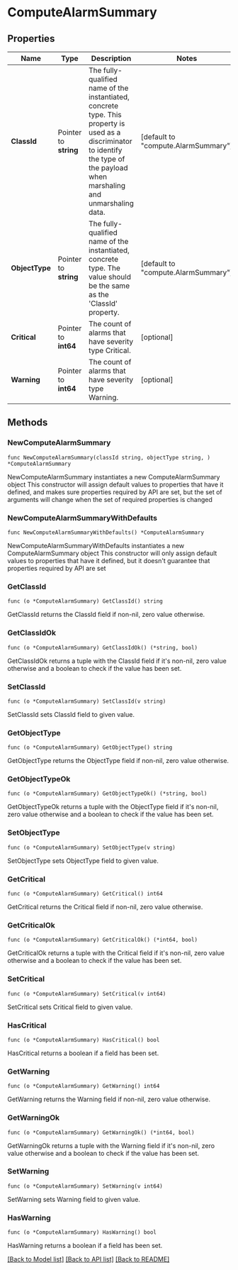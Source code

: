 # ComputeAlarmSummary

## Properties

Name | Type | Description | Notes
------------ | ------------- | ------------- | -------------
**ClassId** | Pointer to **string** | The fully-qualified name of the instantiated, concrete type. This property is used as a discriminator to identify the type of the payload when marshaling and unmarshaling data. | [default to "compute.AlarmSummary"]
**ObjectType** | Pointer to **string** | The fully-qualified name of the instantiated, concrete type. The value should be the same as the &#39;ClassId&#39; property. | [default to "compute.AlarmSummary"]
**Critical** | Pointer to **int64** | The count of alarms that have severity type Critical. | [optional] 
**Warning** | Pointer to **int64** | The count of alarms that have severity type Warning. | [optional] 

## Methods

### NewComputeAlarmSummary

`func NewComputeAlarmSummary(classId string, objectType string, ) *ComputeAlarmSummary`

NewComputeAlarmSummary instantiates a new ComputeAlarmSummary object
This constructor will assign default values to properties that have it defined,
and makes sure properties required by API are set, but the set of arguments
will change when the set of required properties is changed

### NewComputeAlarmSummaryWithDefaults

`func NewComputeAlarmSummaryWithDefaults() *ComputeAlarmSummary`

NewComputeAlarmSummaryWithDefaults instantiates a new ComputeAlarmSummary object
This constructor will only assign default values to properties that have it defined,
but it doesn't guarantee that properties required by API are set

### GetClassId

`func (o *ComputeAlarmSummary) GetClassId() string`

GetClassId returns the ClassId field if non-nil, zero value otherwise.

### GetClassIdOk

`func (o *ComputeAlarmSummary) GetClassIdOk() (*string, bool)`

GetClassIdOk returns a tuple with the ClassId field if it's non-nil, zero value otherwise
and a boolean to check if the value has been set.

### SetClassId

`func (o *ComputeAlarmSummary) SetClassId(v string)`

SetClassId sets ClassId field to given value.


### GetObjectType

`func (o *ComputeAlarmSummary) GetObjectType() string`

GetObjectType returns the ObjectType field if non-nil, zero value otherwise.

### GetObjectTypeOk

`func (o *ComputeAlarmSummary) GetObjectTypeOk() (*string, bool)`

GetObjectTypeOk returns a tuple with the ObjectType field if it's non-nil, zero value otherwise
and a boolean to check if the value has been set.

### SetObjectType

`func (o *ComputeAlarmSummary) SetObjectType(v string)`

SetObjectType sets ObjectType field to given value.


### GetCritical

`func (o *ComputeAlarmSummary) GetCritical() int64`

GetCritical returns the Critical field if non-nil, zero value otherwise.

### GetCriticalOk

`func (o *ComputeAlarmSummary) GetCriticalOk() (*int64, bool)`

GetCriticalOk returns a tuple with the Critical field if it's non-nil, zero value otherwise
and a boolean to check if the value has been set.

### SetCritical

`func (o *ComputeAlarmSummary) SetCritical(v int64)`

SetCritical sets Critical field to given value.

### HasCritical

`func (o *ComputeAlarmSummary) HasCritical() bool`

HasCritical returns a boolean if a field has been set.

### GetWarning

`func (o *ComputeAlarmSummary) GetWarning() int64`

GetWarning returns the Warning field if non-nil, zero value otherwise.

### GetWarningOk

`func (o *ComputeAlarmSummary) GetWarningOk() (*int64, bool)`

GetWarningOk returns a tuple with the Warning field if it's non-nil, zero value otherwise
and a boolean to check if the value has been set.

### SetWarning

`func (o *ComputeAlarmSummary) SetWarning(v int64)`

SetWarning sets Warning field to given value.

### HasWarning

`func (o *ComputeAlarmSummary) HasWarning() bool`

HasWarning returns a boolean if a field has been set.


[[Back to Model list]](../README.md#documentation-for-models) [[Back to API list]](../README.md#documentation-for-api-endpoints) [[Back to README]](../README.md)


